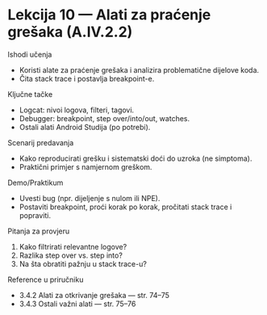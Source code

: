 # Lekcija 10 — Alati za praćenje grešaka (A.IV.2.2)

Ishodi učenja
- Koristi alate za praćenje grešaka i analizira problematične dijelove koda.
- Čita stack trace i postavlja breakpoint-e.

Ključne tačke
- Logcat: nivoi logova, filteri, tagovi.
- Debugger: breakpoint, step over/into/out, watches.
- Ostali alati Android Studija (po potrebi).

Scenarij predavanja
- Kako reproducirati grešku i sistematski doći do uzroka (ne simptoma).
- Praktični primjer s namjernom greškom.

Demo/Praktikum
- Uvesti bug (npr. dijeljenje s nulom ili NPE).
- Postaviti breakpoint, proći korak po korak, pročitati stack trace i popraviti.

Pitanja za provjeru
1) Kako filtrirati relevantne logove?
2) Razlika step over vs. step into?
3) Na šta obratiti pažnju u stack trace-u?

Reference u priručniku
- 3.4.2 Alati za otkrivanje grešaka — str. 74–75
- 3.4.3 Ostali važni alati — str. 75–76